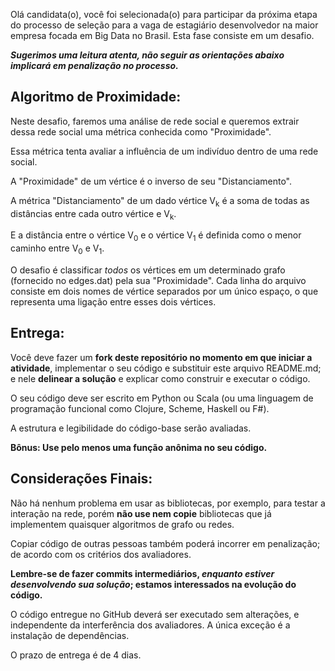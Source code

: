 Olá candidata(o),
você foi selecionada(o) para participar da próxima etapa do processo de seleção para a vaga de estagiário desenvolvedor na maior empresa focada em Big Data no Brasil. Esta fase consiste em um desafio. 

***Sugerimos uma leitura atenta, não seguir as orientações abaixo implicará em penalização no processo.***

## Algoritmo de Proximidade:

Neste desafio, faremos uma análise de rede social e queremos extrair dessa rede social uma métrica conhecida como "Proximidade".

Essa métrica tenta avaliar a influência de um indivíduo dentro de uma rede social.

A "Proximidade" de um vértice é o inverso de seu "Distanciamento".

A métrica "Distanciamento" de um dado vértice V<sub>k</sub> é a soma de todas as distâncias entre cada outro vértice e V<sub>k</sub>.

E a distância entre o vértice V<sub>0</sub> e o vértice V<sub>1</sub> é definida como o menor caminho entre V<sub>0</sub> e V<sub>1</sub>.

O desafio é classificar _todos_ os vértices em um determinado grafo (fornecido no edges.dat) pela sua "Proximidade".
Cada linha do arquivo consiste em dois nomes de vértice separados por um único espaço, o que representa uma ligação entre esses dois vértices.


## Entrega:

Você deve fazer um **fork deste repositório no momento em que iniciar a atividade**, implementar o seu código e substituir este arquivo README.md; e nele **delinear a solução** e explicar como construir e executar o código.

O seu código deve ser escrito em Python ou Scala (ou uma linguagem de programação funcional como Clojure, Scheme, Haskell ou F#).

A estrutura e legibilidade do código-base serão avaliadas.

**Bônus: Use pelo menos uma função anônima no seu código.**


## Considerações Finais:

Não há nenhum problema em usar as bibliotecas, por exemplo, para testar a interação na rede, porém **não use nem copie** bibliotecas que já implementem quaisquer algoritmos de grafo ou redes.

Copiar código de outras pessoas também poderá incorrer em penalização; de acordo com os critérios dos avaliadores.

**Lembre-se de fazer commits intermediários, _enquanto estiver desenvolvendo sua solução_; estamos interessados na evolução do código.**

O código entregue no GitHub deverá ser executado sem alterações, e independente da interferência dos avaliadores. A única exceção é a instalação de dependências.

O prazo de entrega é de 4 dias.
